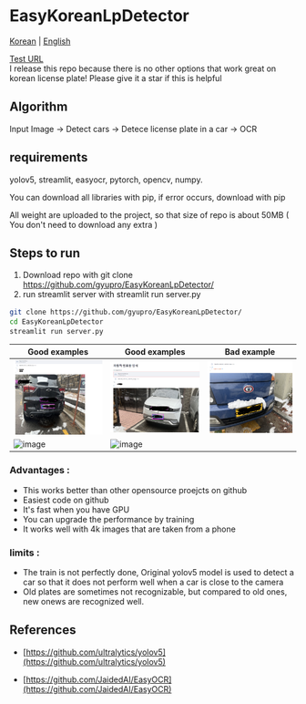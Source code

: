 # EasyKoreanLpDetector

[Korean](README.md) | [English](README-EN.md)


[Test URL](http://aifolio.cafe24.com/LP/)  
I release this repo because there is no other options that work great on korean license plate!
Please give it a star if this is helpful

## Algorithm

Input Image -> Detect cars -> Detece license plate in a car -> OCR

## requirements  
yolov5, streamlit, easyocr, pytorch, opencv, numpy.

You can download all libraries with pip, if error occurs, download with pip

All weight are uploaded to the project, so that size of repo is about 50MB ( You don't need to download any extra )


## Steps to run

1. Download repo with git clone https://github.com/gyupro/EasyKoreanLpDetector/  
2. run streamlit server with streamlit run server.py 

```bash
git clone https://github.com/gyupro/EasyKoreanLpDetector/
cd EasyKoreanLpDetector
streamlit run server.py
```

 
|Good examples|Good examples|Bad example|
|----|----|----|
|![예시](detected/결과.PNG)|![예시](detected/캡처.PNG)|![예시](undetected/캡처.PNG)|  
|![image](https://user-images.githubusercontent.com/79894531/211469966-db8fa936-1814-4424-b8cc-f0502f361995.png)|![image](https://user-images.githubusercontent.com/79894531/211470161-27ba5b81-8453-4edf-b485-92ae35524d0f.png)||


### Advantages :
* This works better than other opensource proejcts on github
* Easiest code on github
* It's fast when you have GPU
* You can upgrade the performance by training
* It works well with 4k images that are taken from a phone

### limits :
* The train is not perfectly done, Original yolov5 model is used to detect a car so that it does not perform well when a car is close to the camera
* Old plates are sometimes not recognizable, but compared to old ones, new onews are recognized well.

## References

* [https://github.com/ultralytics/yolov5](https://github.com/ultralytics/yolov5)

* [https://github.com/JaidedAI/EasyOCR](https://github.com/JaidedAI/EasyOCR)
